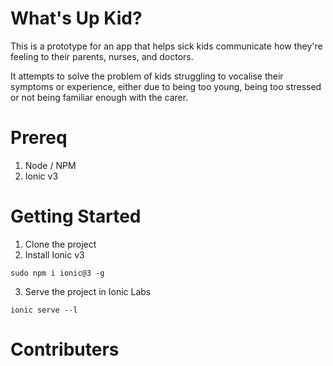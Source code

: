 # What's Up Kid?

This is a prototype for an app that helps sick kids communicate how they're feeling to their parents, nurses, and doctors.

It attempts to solve the problem of kids struggling to vocalise their symptoms or experience, either due to being too young, being too stressed or not being familiar enough with the carer.

# Prereq
1. Node / NPM
2. Ionic v3

# Getting Started
1. Clone the project
2. Install Ionic v3
```
sudo npm i ionic@3 -g
```
3. Serve the project in Ionic Labs
```
ionic serve --l
```

# Contributers

